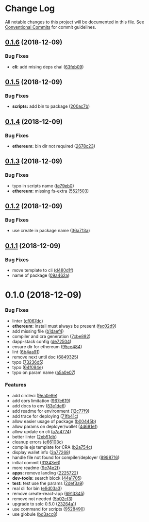 # Change Log

All notable changes to this project will be documented in this file.
See [Conventional Commits](https://conventionalcommits.org) for commit guidelines.

## [0.1.6](https://github-dapp-stack/Dapp-Stack/Dapp-Stack/compare/v0.1.5...v0.1.6) (2018-12-09)


### Bug Fixes

* **cli:** add mising deps chai ([63feb09](https://github-dapp-stack/Dapp-Stack/Dapp-Stack/commit/63feb09))





## [0.1.5](https://github-dapp-stack/Dapp-Stack/Dapp-Stack/compare/v0.1.4...v0.1.5) (2018-12-09)


### Bug Fixes

* **scripts:** add bin to package ([200ac7b](https://github-dapp-stack/Dapp-Stack/Dapp-Stack/commit/200ac7b))





## [0.1.4](https://github-dapp-stack/Dapp-Stack/Dapp-Stack/compare/v0.1.3...v0.1.4) (2018-12-09)


### Bug Fixes

* **ethereum:** bin dir not required ([2678c23](https://github-dapp-stack/Dapp-Stack/Dapp-Stack/commit/2678c23))





## [0.1.3](https://github-dapp-stack/Dapp-Stack/Dapp-Stack/compare/v0.1.2...v0.1.3) (2018-12-09)


### Bug Fixes

* typo in scripts name ([fe79eb0](https://github-dapp-stack/Dapp-Stack/Dapp-Stack/commit/fe79eb0))
* **ethereum:** missing fs-extra ([5521503](https://github-dapp-stack/Dapp-Stack/Dapp-Stack/commit/5521503))





## [0.1.2](https://github-dapp-stack/Dapp-Stack/Dapp-Stack/compare/v0.1.1...v0.1.2) (2018-12-09)


### Bug Fixes

* use create in package name ([36a713a](https://github-dapp-stack/Dapp-Stack/Dapp-Stack/commit/36a713a))





## [0.1.1](https://github-dapp-stack/Dapp-Stack/Dapp-Stack/compare/v0.1.0...v0.1.1) (2018-12-09)


### Bug Fixes

* move template to cli ([d480d1f](https://github-dapp-stack/Dapp-Stack/Dapp-Stack/commit/d480d1f))
* name of package ([09a462a](https://github-dapp-stack/Dapp-Stack/Dapp-Stack/commit/09a462a))





# 0.1.0 (2018-12-09)


### Bug Fixes

* linter ([cf067dc](https://github-dapp-stack/Dapp-Stack/Dapp-Stack/commit/cf067dc))
* **ethereum:** install must always be present ([fac02d9](https://github-dapp-stack/Dapp-Stack/Dapp-Stack/commit/fac02d9))
* add missing file ([b1daef4](https://github-dapp-stack/Dapp-Stack/Dapp-Stack/commit/b1daef4))
* compiler and cra generation ([7cbe882](https://github-dapp-stack/Dapp-Stack/Dapp-Stack/commit/7cbe882))
* dapp-stack config ([de72504](https://github-dapp-stack/Dapp-Stack/Dapp-Stack/commit/de72504))
* ensure dir for ethereum ([95ce484](https://github-dapp-stack/Dapp-Stack/Dapp-Stack/commit/95ce484))
* lint ([6b4aa91](https://github-dapp-stack/Dapp-Stack/Dapp-Stack/commit/6b4aa91))
* remove next until doc ([6849325](https://github-dapp-stack/Dapp-Stack/Dapp-Stack/commit/6849325))
* typo ([73236d5](https://github-dapp-stack/Dapp-Stack/Dapp-Stack/commit/73236d5))
* typo ([64f084e](https://github-dapp-stack/Dapp-Stack/Dapp-Stack/commit/64f084e))
* typo on param name ([a5a0e07](https://github-dapp-stack/Dapp-Stack/Dapp-Stack/commit/a5a0e07))


### Features

* add circleci ([9ea0e9e](https://github-dapp-stack/Dapp-Stack/Dapp-Stack/commit/9ea0e9e))
* add cors limitation ([967e619](https://github-dapp-stack/Dapp-Stack/Dapp-Stack/commit/967e619))
* add docs to env ([83e1de6](https://github-dapp-stack/Dapp-Stack/Dapp-Stack/commit/83e1de6))
* add readme for environment ([12c77f9](https://github-dapp-stack/Dapp-Stack/Dapp-Stack/commit/12c77f9))
* add trace for deploying ([71fb41c](https://github-dapp-stack/Dapp-Stack/Dapp-Stack/commit/71fb41c))
* allow easier usage of package ([b00445b](https://github-dapp-stack/Dapp-Stack/Dapp-Stack/commit/b00445b))
* allow params on deployer/wallet ([4d681ef](https://github-dapp-stack/Dapp-Stack/Dapp-Stack/commit/4d681ef))
* allow update on cli ([a7a4774](https://github-dapp-stack/Dapp-Stack/Dapp-Stack/commit/a7a4774))
* better linter ([2eb51db](https://github-dapp-stack/Dapp-Stack/Dapp-Stack/commit/2eb51db))
* cleanup errors ([e66103c](https://github-dapp-stack/Dapp-Stack/Dapp-Stack/commit/e66103c))
* compile ejs template for CRA ([b2a754c](https://github-dapp-stack/Dapp-Stack/Dapp-Stack/commit/b2a754c))
* display wallet info ([3a77268](https://github-dapp-stack/Dapp-Stack/Dapp-Stack/commit/3a77268))
* handle file not found for compiler/deployer ([8998716](https://github-dapp-stack/Dapp-Stack/Dapp-Stack/commit/8998716))
* initial commit ([31343e6](https://github-dapp-stack/Dapp-Stack/Dapp-Stack/commit/31343e6))
* more readme ([9e74e2f](https://github-dapp-stack/Dapp-Stack/Dapp-Stack/commit/9e74e2f))
* **apps:** remove landing ([2225722](https://github-dapp-stack/Dapp-Stack/Dapp-Stack/commit/2225722))
* **dev-tools:** search block ([44a1705](https://github-dapp-stack/Dapp-Stack/Dapp-Stack/commit/44a1705))
* **test:** test use the params ([2def3a9](https://github-dapp-stack/Dapp-Stack/Dapp-Stack/commit/2def3a9))
* real cli for bin ([e9d03a3](https://github-dapp-stack/Dapp-Stack/Dapp-Stack/commit/e9d03a3))
* remove create-react-app ([6913345](https://github-dapp-stack/Dapp-Stack/Dapp-Stack/commit/6913345))
* remove not needed ([5b02cf3](https://github-dapp-stack/Dapp-Stack/Dapp-Stack/commit/5b02cf3))
* upgrade to solc 0.5.0 ([23264a1](https://github-dapp-stack/Dapp-Stack/Dapp-Stack/commit/23264a1))
* use command for scripts ([9528490](https://github-dapp-stack/Dapp-Stack/Dapp-Stack/commit/9528490))
* use globule ([bd3acc8](https://github-dapp-stack/Dapp-Stack/Dapp-Stack/commit/bd3acc8))
